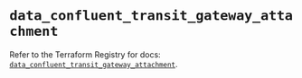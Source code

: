 # `data_confluent_transit_gateway_attachment`

Refer to the Terraform Registry for docs: [`data_confluent_transit_gateway_attachment`](https://registry.terraform.io/providers/confluentinc/confluent/2.11.0/docs/data-sources/transit_gateway_attachment).
